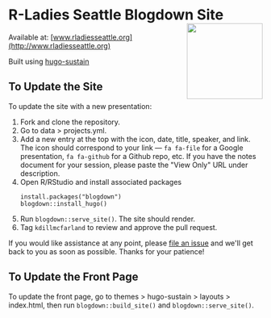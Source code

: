 # R-Ladies Seattle Blogdown Site <img src='static/img/hex_big.png' align="right" height="150" />

Available at: [www.rladiesseattle.org](http://www.rladiesseattle.org)

Built using [hugo-sustain](https://github.com/suyundukov/hugo-sustain)

## To Update the Site

To update the site with a new presentation:

1. Fork and clone the repository.
2. Go to data > projects.yml.
3. Add a new entry at the top with the icon, date, title, speaker, and link. The icon should correspond to your link — `fa fa-file` for a Google presentation, `fa fa-github` for a Github repo, etc. If you have the notes document for your session, please paste the "View Only" URL under description.
4. Open R/RStudio and install associated packages
    ```
    install.packages("blogdown")
    blogdown::install_hugo()
    ```
5. Run `blogdown::serve_site()`. The site should render.
6. Tag `kdillmcfarland` to review and approve the pull request.

If you would like assistance at any point, please [file an issue](https://github.com/rladies-seattle/blogdown_site/issues) and we'll get back to you as soon as possible. Thanks for your patience!

## To Update the Front Page

To update the front page, go to themes > hugo-sustain > layouts > index.html, then run `blogdown::build_site()` and `blogdown::serve_site()`.
